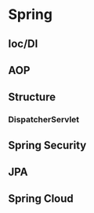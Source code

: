 # Spring

## Ioc/DI

## AOP

## Structure
### DispatcherServlet

## Spring Security

## JPA

## Spring Cloud

